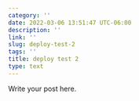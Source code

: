 ```yaml
---
category: ''
date: 2022-03-06 13:51:47 UTC-06:00
description: ''
link: ''
slug: deploy-test-2
tags: ''
title: deploy test 2
type: text
---
```

Write your post here.
